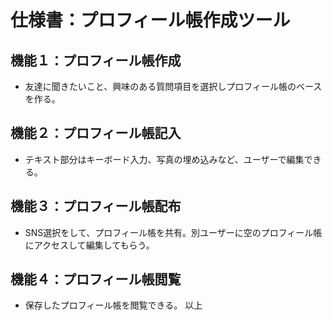 # 仕様書：プロフィール帳作成ツール
## 機能１：プロフィール帳作成
* 友達に聞きたいこと、興味のある質問項目を選択しプロフィール帳のベースを作る。
## 機能２：プロフィール帳記入
* テキスト部分はキーボード入力、写真の埋め込みなど、ユーザーで編集できる。
## 機能３：プロフィール帳配布
* SNS選択をして、プロフィール帳を共有。別ユーザーに空のプロフィール帳にアクセスして編集してもらう。
## 機能４：プロフィール帳閲覧
* 保存したプロフィール帳を閲覧できる。
以上